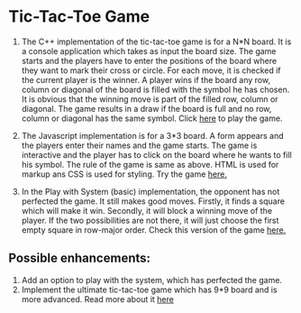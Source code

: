 # Tic-Tac-Toe Game
1. The C++ implementation of the tic-tac-toe game is for a N*N board. It is a console application which takes as input the board size. The game starts and the players have to enter the positions of the board where they want to mark their cross or circle. For each move, it is checked if the current player is the winner. A player wins if the board any row, column or diagonal of the board is filled with the symbol he has chosen. It is obvious that the winning move is part of the filled row, column or diagonal. The game results in a draw if the board is full and no row, column or diagonal has the same symbol. Click [here](https://tic-tac-toe-game.srikant95.repl.run) to play the game.

2. The Javascript implementation is for a 3*3 board. A form appears and the players enter their names and the game starts. The game is interactive and the player has to click on the board where he wants to fill his symbol. The rule of the game is same as above. HTML is used for markup ans CSS is used for styling. Try the game [here.](https://codepen.io/srikant95/pen/BaoKPxK?editors=1000)

3. In the Play with System (basic) implementation, the opponent has not perfected the game. It still makes good moves. Firstly, it finds a square which will make it win. Secondly, it will block a winning move of the player. If the two possibilities are not there, it will just choose the first empty square in row-major order. Check this version of the game [here.](https://Tic-Tac-Toe-2.srikant95.repl.run)

## Possible enhancements:

1. Add an option to play with the system, which has perfected the game.
2. Implement the ultimate tic-tac-toe game which has 9*9 board and is more advanced. Read more about it [here](https://en.wikipedia.org/wiki/Ultimate_tic-tac-toe) 
